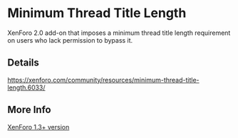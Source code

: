 # Minimum Thread Title Length
XenForo 2.0 add-on that imposes a minimum thread title length requirement on users who lack permission to bypass it.

## Details
https://xenforo.com/community/resources/minimum-thread-title-length.6033/

## More Info

[XenForo 1.3+ version](https://github.com/Zachman61/ThreadMinChars)
